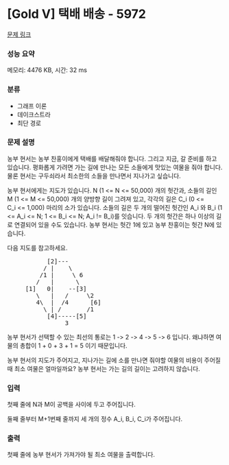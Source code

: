 # [Gold Ⅴ] 택배 배송 - 5972

[문제 링크](https://www.acmicpc.net/problem/5972) 

### 성능 요약

메모리: 4476 KB, 시간: 32 ms

### 분류

* 그래프 이론
* 데이크스트라
* 최단 경로


### 문제 설명

<div id="problem_description" class="problem-text">
				<p>농부 현서는 농부 찬홍이에게 택배를 배달해줘야 합니다. 그리고 지금,&nbsp;갈 준비를 하고 있습니다. 평화롭게 가려면 가는 길에 만나는 모든 소들에게 맛있는 여물을 줘야&nbsp;합니다. 물론 현서는 구두쇠라서 최소한의&nbsp;소들을 만나면서 지나가고 싶습니다.</p>

<p>농부 현서에게는 지도가 있습니다.&nbsp;N&nbsp;(1 &lt;= N &lt;= 50,000) 개의 헛간과, 소들의 길인 M (1 &lt;= M&nbsp;&lt;= 50,000) 개의 양방향 길이 그려져 있고,&nbsp;각각의 길은 C_i (0 &lt;= C_i&nbsp;&lt;= 1,000) 마리의 소가&nbsp;있습니다. 소들의 길은 두 개의 떨어진 헛간인&nbsp;A_i 와&nbsp;B_i (1 &lt;= A_i &lt;= N; 1 &lt;= B_i &lt;= N; A_i != B_i)를 잇습니다. 두&nbsp;개의 헛간은 하나 이상의 길로 연결되어 있을 수도 있습니다. 농부 현서는 헛간 1에 있고 농부 찬홍이는 헛간 N에 있습니다.</p>

<p>다음 지도를 참고하세요.</p>

<pre>           [2]---
          / |    \
         /1 |     \ 6
        /   |      \
     [1]   0|    --[3]
        \   |   /     \2
        4\  |  /4      [6]
          \ | /       /1
           [4]-----[5] 
                3  </pre>

<p>농부 현서가 선택할 수 있는&nbsp;최선의 통로는&nbsp;1 -&gt; 2 -&gt; 4 -&gt; 5 -&gt; 6 입니다. 왜냐하면 여물의 총합이 1 + 0 + 3 + 1 = 5 이기 때문입니다.</p>

<p>농부 현서의 지도가 주어지고,&nbsp;지나가는 길에 소를 만나면 줘야할 여물의 비용이 주어질 때 최소 여물은 얼마일까요?&nbsp;농부 현서는&nbsp;가는 길의 길이는 고려하지 않습니다.</p>

</div>


### 입력 

첫째 줄에 N과 M이 공백을 사이에 두고 주어집니다.

둘째 줄부터 M+1번째 줄까지 세 개의 정수 A_i, B_i, C_i가 주어집니다.

### 출력 

첫째 줄에 농부 현서가 가져가야 될 최소 여물을 출력합니다.
